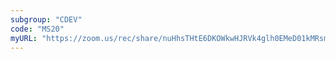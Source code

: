 ```yaml
---
subgroup: "CDEV"
code: "MS20"
myURL: "https://zoom.us/rec/share/nuHhsTHtE6DKOWkwHJRVk4glh0EMeD01kMRsmVJwBtq790mG8VCHiLLlsPB1MGOk.kW4vOAOb-5yyAPMn?startTime=1623953747000"
---
```

